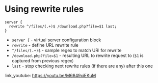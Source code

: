 # Using rewrite rules

```nginx
server {
  rewrite ^/files/(.+)$ /download.php?file=$1 last;
}
```

- `server {` - virtual server configuration block
- `rewrite` - define URL rewrite rule
- `^/files/(.+)$` - sample regex to match URI for rewrite
- `/download.php?file=$1` - resulting URL to rewrite request to (`$1` is captured from previous regex)
- `last` - stop checking next rewrite rules (if there are any) after this one


link_youtube: https://youtu.be/M6849xiEKuM
